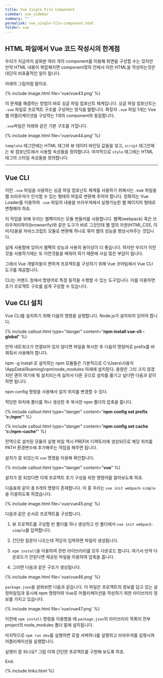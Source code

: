```yaml
---
title: Vue Single File Component
sidebar: vue_sidebar
summary: ""
permalink: vue_single-file-component.html
folder: vue
---
```


## HTML 파일에서 Vue 코드 작성시의 한계점

우리가 지금까지 살펴본 여러 개의 component를 이용해 화면을 구성할 수는 있지만 만약 HTML 내용이 복잡해지면
component정의 안에서 이런 HTML을 작성하는것은 대단히 비효율적인 일이 됩니다. 

아래의 그림처럼 말이죠.

{% include image.html
file='vue/vue43.png'
%}

이 문제를 해결하는 방법이 바로 싱글 파일 컴포넌트 체계입니다. 싱글 파일 컴포넌트는 `.vue` 파일로 프로젝트 구조를 구성하는
방식을 말합니다. 확장자 `.vue` 파일 1개는 Vue 웹 어플리케이션을 구성하는 1개의 component와 동일합니다. 

`.vue`파일은 아래와 같은 기본 구조를 가집니다.

{% include image.html
file='vue/vue44.png'
%}

`template` 태그안에는 HTML 태그와 뷰 데이터 바인딩 값들을 넣고, `script` 태그안에는 뷰 컴포넌트에서 사용할 속성들을
정의합니다. 마지막으로 `style` 태그에는 HTML 태그의 스타일 속성들을 정의합니다. 

---

## Vue CLI

이런 `.vue` 파일을 사용하는 싱글 파일 컴포넌트 체계를 사용하기 위해서는 .vue 파일을 웹 브라우져가 인식할 수 있는 형태의 
파일로 변환해 주어야 합니다. 정확히는 Vue Loader를 이용하여 `.vue` 파일의 내용을 브라우져에서 실행가능한 웹 페이지의 
형태로 변형해야 하죠.

이 작업을 위해 우리는 웹팩이라는 모듈 번들러를 사용합니다. 웹팩(webpack) 혹은 브라우져리파이(browserify)와 같은 도구가
바로 그것인데 웹 앱의 자원(HTML,CSS, 이미지)들을 자바스크립트 모듈로 변환해 하나로 묶어 웹의 성능을 향상시켜주는 것입니다.

실제 사용함에 있어서 웹팩의 성능과 사용의 용이성이 더 좋습니다. 하지만 우리가 이런것을 사용하기에는 또 이런것들을 배워야 하기
때문에 사실 많은 부담이 됩니다. 

그래서 Vue 개발자들이 편하게 프로젝트를 구성하기 위해 Vue 코어팀에서 Vue CLI 도구를 제공합니다. 

CLI는 커맨드 창에서 명령어로 특정 동작을 수행할 수 있는 도구입니다. 이를 이용하면 초기 프로젝트 구조를 쉽게 구성할 수 있습니다.

## Vue CLI 설치

Vue CLI를 설치하기 위해 다음의 명령을 실행합니다. Node.js가 설치되어 있어야 합니다.

{% include callout.html
type="danger"
content="**npm install vue-cli -global**"
%}

만약 네트워크가 연결되어 있지 않다면 파일을 복사한 후 다음의 명령어로 prefix를 바꿔줘서 사용해야 합니다. 

npm -g install 로 설치하는 npm 모듈들은 기본적으로 C:\Users\사용자\AppData\Roaming\npm\node_modules 아래에 설치된다. 
용량은 그리 크지 않겠지만 괜히 여기에 뭐 설치되는게 싫어서 다른 곳으로 설치를 옮기고 싶다면 다음과 같이 하면 됩니다.

npm config 명령을 사용해서 설치 위치를 변경할 수 있다.

적당한 위치에 폴더를 하나 생성한 후 복사한 npm 폴더의 압축을 풉니다. 

{% include callout.html
type="danger"
content="**npm config set prefix 'c:/npm'**"
%}

{% include callout.html
type="danger"
content="**npm config set cache 'c:/npm-cache'**"
%}

전역으로 설치된 모듈의 실행 파일 역시 PREFIX 디렉토리에 생성되므로 해당 위치를 PATH 환경변수에 추가해주는 작업을 해주면 됩니다.

설치가 잘 되었는지 `vue` 명령을 이용해 확인합니다.

{% include callout.html
type="danger"
content="**vue**"
%}

설치가 잘 되었다면 이제 프로젝트 초기 구성을 위한 명령어를 알아보도록 하죠.

다음표와 같이 총 6개의 명령이 존재합니다. 이 중 우리는 `vue init webpack-simple`을 이용하도록 하겠습니다. 

{% include image.html
file='vue/vue45.png'
%}

다음과 같은 순서로 프로젝트를 구성합니다. 

1. 뷰 프로젝트를 구성할 빈 폴더를 하나 생성하고 빈 폴더에서 `vue init webpack-simple`를 입력합니다.

2. 간단한 질문이 나오는데 적당히 입력하면 파일이 생성됩니다. 

3. `npm install`을 이용하여 관련 라이브러리를 모두 다운로드 합니다. 여기서 만약 다운로드가 안된다면 제공된 파일을 이용하여 압축을
풉니다.

4. 그러면 다음과 같은 구조가 생성됩니다.

{% include image.html
file='vue/vue46.png'
%}

`package.json`을 살펴보면 다음과 같습니다. 이 파일은 프로젝트의 정보를 담고 있는 설정파일임과 동시에
npm 명령어와 Vue로 어플리케이션을 작성하기 위한 라이브러리 정보를 가지고 있습니다. 

{% include image.html
file='vue/vue47.png'
%}

이전에 `npm install` 명령을 이용했을 때 `package.json`의 라이브러리 목록이 전부 project의 node_modules 폴더
밑에 설치됩니다. 

마지막으로 `npm run dev`를 실행하면 로컬 서버하나를 실행하고 브라우져를 실행시켜 어플리케이션을 실행합니다. 

실행이 잘 되나요? 그럼 이제 간단한 프로젝트를 구현해 보도록 하죠.


End.

{% include links.html %}
